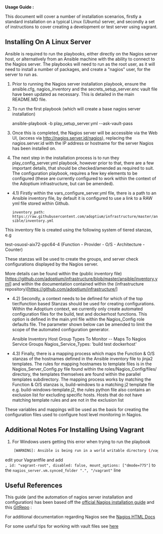 
**Usage Guide :**

This document will cover a number of installation scenarios, firstly a standard installation on a typical Linux (Ubuntu) server, and secondly a set of instructions to cover creating a development or test server using vagrant.

Installing On A Linux Server
---------------------------------------

Ansible is required to run the playbooks, either directly on the Nagios server host, or alternatively from an Ansible machine with the ability to connect to the Nagios server. The playbooks will need to run as the root user, as it will need to install a number of packages, and create a "nagios" user, for the server to run as.

1) Prior to running the Nagios server installation playbook, ensure the ansible.cfg, nagios_inventory and the secrets_setup_server.enc vault file have been updated as necessary. This is detailed in the main README.MD file.

2) To run the first playbook (which will create a base nagios server installation)

    ansible-playbook -b play_setup_server.yml --ask-vault-pass  

3) Once this is completed, the Nagios server will be accessible via the Web UI, (access via http://nagios.server.id/nagios), replacing the nagios.server.id with the IP address or hostname for the server Nagios has been installed on.

4) The next step in the installation process is to run they play_config_server.yml playbook, however prior to that, there are a few important details, that should be checked/amended as required to suit. The configuration playbook, requires a few key elements to be configured (these are currently configured to work within the context of the Adoptium infrastructure, but can be amended).

- 4.1) Firstly within the vars_configure_server.yml file, there is a path to an Ansible inventory file, by default it is configured to use a link to a RAW yml file stored within Github.

  `inventory_path: https://raw.githubusercontent.com/adoptium/infrastructure/master/ansible/inventory.yml`

This inventory file is created using the following system of tiered stanzas, e.g

test-osuosl-aix72-ppc64-4 (Function - Provider - O/S - Architecture - Counter)

These stanzas will be used to create the groups, and server check configurations displayed by the Nagios server.

More details can be found within the (public inventory file)[https://github.com/adoptium/infrastructure/blob/master/ansible/inventory.yml] and within the documentation contained within the (infrastructure repository)[https://github.com/adoptium/infrastructure/]

- 4.2) Secondly, a context needs to be defined for which of the top tier/function based Stanzas should be used for creating configurations. Within the Adoptium context, we currently only create automated configuration files for the build, test and dockerhost functions. This option is defined in the main.yml file within the Nagios_Config role defaults file. The parameter shown below can be amended to limit the scope of the automated configuration generator.

    Ansible Inventory Host Group Types To Monitor -- Maps To Nagios Service Groups
    Nagios_Service_Types: 'build test dockerhost'

 - 4.3) Finally, there is a mapping process which maps the Function & O/S stanzas of the hostnames defined in the Ansible inventory file to jinja2 templates. The rules for mapping hostnames to template files is in the Nagios_Server_Config.py file found within the roles/Nagios_Config/files/ directory, the templates themselves are found within the parallel templates subdirectory. The mapping process works by matching the Function & O/S stanzas is, build-windows to a matching j2 template file e.g. build-windows-template.j2, the rules python file also contains an exclusion list for excluding specific hosts. Hosts that do not have matching template rules and are not in the exclusion list

These variables and mappings will be used as the basis for creating the configuration files used to configure host level monitoring in Nagios.


Additional Notes For Installing Using Vagrant
---------------------------------------

1) For Windows users getting this error when trying to run the playbook
```bash
	[WARNING]: Ansible is being run in a world writable directory (/vagrant), ignoring it as an ansible.cfg source
```
edit your Vagrantfile and add  
`, id: "vagrant-root", disabled: false, mount_options: ["dmode=775"]`
to the `nagios_server.vm.synced_folder ".", "/vagrant"` line



Useful References
----------------------------------------
This guide (and the automation of nagios server installation and configuration) has been based off the [official Nagios installation guide](https://support.nagios.com/kb/article/nagios-core-installing-nagios-core-from-source-96.html) and this [GitRepo](https://github.com/Willsparker/AnsibleBoilerPlates/tree/main/Nagios) :

For additional documentation regarding Nagios see the [Nagios HTML Docs](https://assets.nagios.com/downloads/nagioscore/docs/nagioscore/4/en/index.html)

For some useful tips for working with vault files see [here](https://docs.ansible.com/ansible/latest/user_guide/vault.html)

